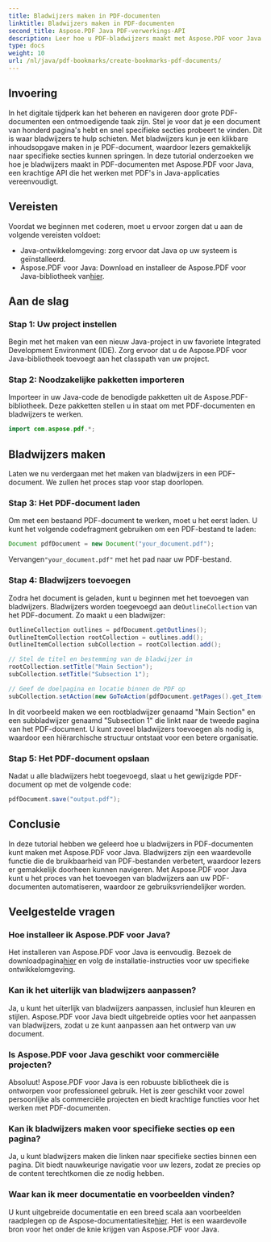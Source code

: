 ```yaml
---
title: Bladwijzers maken in PDF-documenten
linktitle: Bladwijzers maken in PDF-documenten
second_title: Aspose.PDF Java PDF-verwerkings-API
description: Leer hoe u PDF-bladwijzers maakt met Aspose.PDF voor Java. Verbeter de documentnavigatie en gebruikerservaring. Stapsgewijze handleiding met broncode.
type: docs
weight: 10
url: /nl/java/pdf-bookmarks/create-bookmarks-pdf-documents/
---
```


## Invoering

In het digitale tijdperk kan het beheren en navigeren door grote PDF-documenten een ontmoedigende taak zijn. Stel je voor dat je een document van honderd pagina's hebt en snel specifieke secties probeert te vinden. Dit is waar bladwijzers te hulp schieten. Met bladwijzers kun je een klikbare inhoudsopgave maken in je PDF-document, waardoor lezers gemakkelijk naar specifieke secties kunnen springen. In deze tutorial onderzoeken we hoe je bladwijzers maakt in PDF-documenten met Aspose.PDF voor Java, een krachtige API die het werken met PDF's in Java-applicaties vereenvoudigt.

## Vereisten

Voordat we beginnen met coderen, moet u ervoor zorgen dat u aan de volgende vereisten voldoet:

- Java-ontwikkelomgeving: zorg ervoor dat Java op uw systeem is geïnstalleerd.
-  Aspose.PDF voor Java: Download en installeer de Aspose.PDF voor Java-bibliotheek van[hier](https://releases.aspose.com/pdf/java/).

## Aan de slag

### Stap 1: Uw project instellen

Begin met het maken van een nieuw Java-project in uw favoriete Integrated Development Environment (IDE). Zorg ervoor dat u de Aspose.PDF voor Java-bibliotheek toevoegt aan het classpath van uw project.

### Stap 2: Noodzakelijke pakketten importeren

Importeer in uw Java-code de benodigde pakketten uit de Aspose.PDF-bibliotheek. Deze pakketten stellen u in staat om met PDF-documenten en bladwijzers te werken.

```java
import com.aspose.pdf.*;
```

## Bladwijzers maken

Laten we nu verdergaan met het maken van bladwijzers in een PDF-document. We zullen het proces stap voor stap doorlopen.

### Stap 3: Het PDF-document laden

Om met een bestaand PDF-document te werken, moet u het eerst laden. U kunt het volgende codefragment gebruiken om een PDF-bestand te laden:

```java
Document pdfDocument = new Document("your_document.pdf");
```

 Vervangen`"your_document.pdf"` met het pad naar uw PDF-bestand.

### Stap 4: Bladwijzers toevoegen

 Zodra het document is geladen, kunt u beginnen met het toevoegen van bladwijzers. Bladwijzers worden toegevoegd aan de`OutlineCollection` van het PDF-document. Zo maakt u een bladwijzer:

```java
OutlineCollection outlines = pdfDocument.getOutlines();
OutlineItemCollection rootCollection = outlines.add();
OutlineItemCollection subCollection = rootCollection.add();

// Stel de titel en bestemming van de bladwijzer in
rootCollection.setTitle("Main Section");
subCollection.setTitle("Subsection 1");

// Geef de doelpagina en locatie binnen de PDF op
subCollection.setAction(new GoToAction(pdfDocument.getPages().get_Item(1)));
```

In dit voorbeeld maken we een rootbladwijzer genaamd "Main Section" en een subbladwijzer genaamd "Subsection 1" die linkt naar de tweede pagina van het PDF-document. U kunt zoveel bladwijzers toevoegen als nodig is, waardoor een hiërarchische structuur ontstaat voor een betere organisatie.

### Stap 5: Het PDF-document opslaan

Nadat u alle bladwijzers hebt toegevoegd, slaat u het gewijzigde PDF-document op met de volgende code:

```java
pdfDocument.save("output.pdf");
```

## Conclusie

In deze tutorial hebben we geleerd hoe u bladwijzers in PDF-documenten kunt maken met Aspose.PDF voor Java. Bladwijzers zijn een waardevolle functie die de bruikbaarheid van PDF-bestanden verbetert, waardoor lezers er gemakkelijk doorheen kunnen navigeren. Met Aspose.PDF voor Java kunt u het proces van het toevoegen van bladwijzers aan uw PDF-documenten automatiseren, waardoor ze gebruiksvriendelijker worden.

## Veelgestelde vragen

### Hoe installeer ik Aspose.PDF voor Java?

 Het installeren van Aspose.PDF voor Java is eenvoudig. Bezoek de downloadpagina[hier](https://releases.aspose.com/pdf/java/) en volg de installatie-instructies voor uw specifieke ontwikkelomgeving.

### Kan ik het uiterlijk van bladwijzers aanpassen?

Ja, u kunt het uiterlijk van bladwijzers aanpassen, inclusief hun kleuren en stijlen. Aspose.PDF voor Java biedt uitgebreide opties voor het aanpassen van bladwijzers, zodat u ze kunt aanpassen aan het ontwerp van uw document.

### Is Aspose.PDF voor Java geschikt voor commerciële projecten?

Absoluut! Aspose.PDF voor Java is een robuuste bibliotheek die is ontworpen voor professioneel gebruik. Het is zeer geschikt voor zowel persoonlijke als commerciële projecten en biedt krachtige functies voor het werken met PDF-documenten.

### Kan ik bladwijzers maken voor specifieke secties op een pagina?

Ja, u kunt bladwijzers maken die linken naar specifieke secties binnen een pagina. Dit biedt nauwkeurige navigatie voor uw lezers, zodat ze precies op de content terechtkomen die ze nodig hebben.

### Waar kan ik meer documentatie en voorbeelden vinden?

 U kunt uitgebreide documentatie en een breed scala aan voorbeelden raadplegen op de Aspose-documentatiesite[hier](https://reference.aspose.com/pdf/java/). Het is een waardevolle bron voor het onder de knie krijgen van Aspose.PDF voor Java.